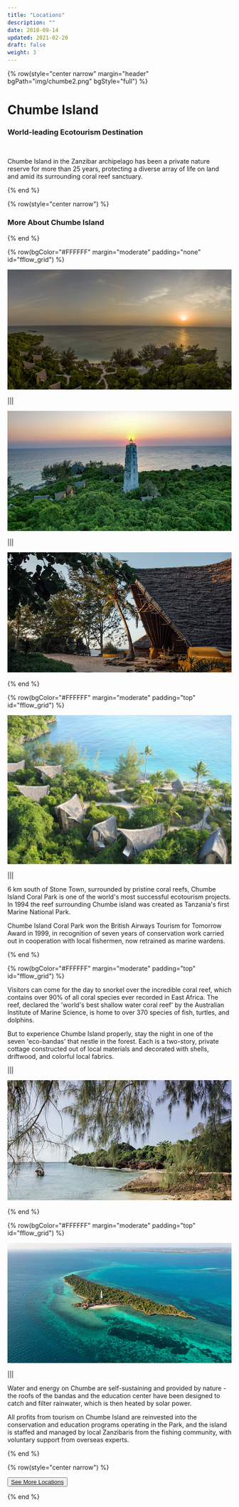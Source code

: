 ```yaml
---
title: "Locations"
description: ""
date: 2018-09-14
updated: 2021-02-20
draft: false
weight: 3
---
```

<!-- section 1 (JP) -->

{% row(style="center narrow" margin="header" bgPath="img/chumbe2.png" bgStyle="full") %}

# Chumbe Island

### World-leading Ecotourism Destination

<br>

Chumbe Island in the Zanzibar archipelago has been a private nature reserve for more than 25 years, protecting a diverse array of life on land and amid its surrounding coral reef sanctuary.

{% end %}

{% row(style="center narrow") %}

### More About Chumbe Island

{% end %}

<!-- section 0 (JP) -->

{% row(bgColor="#FFFFFF" margin="moderate" padding="none" id="fflow_grid") %}


![](img/chumbe10.jpeg)

|||

![](img/chumbe15.jpeg)

|||

![](img/chumbe5.jpeg)

{% end %}

<!-- section 1 (JP) -->

{% row(bgColor="#FFFFFF" margin="moderate" padding="top" id="fflow_grid") %}

![](img/chumbe1.jpeg)


|||


<p>
6 km south of Stone Town, surrounded by pristine coral reefs, Chumbe Island Coral Park is one of the world's most successful ecotourism projects. In 1994 the reef surrounding Chumbe island was created as Tanzania's first Marine National Park.
</p>

<p>
Chumbe Island Coral Park won the British Airways Tourism for Tomorrow Award in 1999, in recognition of seven years of conservation work carried out in cooperation with local fishermen, now retrained as marine wardens.
</p>

{% end %}

<!-- section 2 (JP) -->

{% row(bgColor="#FFFFFF" margin="moderate" padding="top" id="fflow_grid") %}

<p>
Visitors can come for the day to snorkel over the incredible coral reef, which contains over 90% of all coral species ever recorded in East Africa. The reef, declared the 'world's best shallow water coral reef' by the Australian Institute of Marine Science, is home to over 370 species of fish, turtles, and dolphins.
</p>

<p>
But to experience Chumbe Island properly, stay the night in one of the seven 'eco-bandas' that nestle in the forest. Each is a two-story, private cottage constructed out of local materials and decorated with shells, driftwood, and colorful local fabrics.
</p>

|||

![](img/chumbe6.jpeg)

{% end %}

<!-- section 2 (JP) -->

{% row(bgColor="#FFFFFF" margin="moderate" padding="top" id="fflow_grid") %}

![](img/chumbe9.jpeg)

|||

<p>
Water and energy on Chumbe are self-sustaining and provided by nature - the roofs of the bandas and the education center have been designed to catch and filter rainwater, which is then heated by solar power.
</p>

<p>
All profits from tourism on Chumbe Island are reinvested into the conservation and education programs operating in the Park, and the island is staffed and managed by local Zanzibaris from the fishing community, with voluntary support from overseas experts.
</p>

{% end %}

{% row(style="center narrow") %}

<button>[See More Locations](/locations)</button>

{% end %}